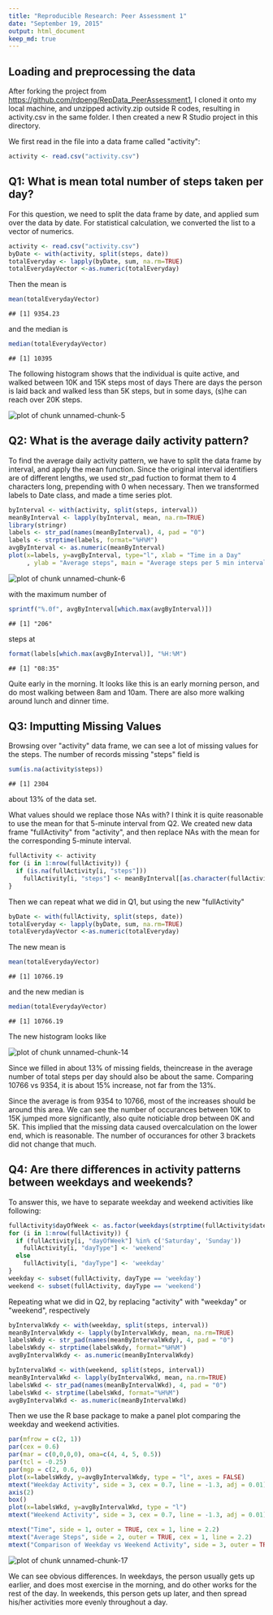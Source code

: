 ```yaml
---
title: "Reproducible Research: Peer Assessment 1"
date: "September 19, 2015"
output: html_document
keep_md: true
---
```

## Loading and preprocessing the data
After forking the project from https://github.com/rdpeng/RepData_PeerAssessment1, I cloned it onto my local machine, and unzipped activity.zip outside R codes, resulting in activity.csv in the same folder. I then created a new R Studio project in this directory.

We first read in the file into a data frame called "activity":

```r
activity <- read.csv("activity.csv")
```

## Q1: What is mean total number of steps taken per day?

For this question, we need to split the data frame by date, and applied sum over the data by date. For statistical calculation, we converted the list to a vector of numerics.

```r
activity <- read.csv("activity.csv")
byDate <- with(activity, split(steps, date))
totalEveryday <- lapply(byDate, sum, na.rm=TRUE)
totalEverydayVector <-as.numeric(totalEveryday)
```

Then the mean is 

```r
mean(totalEverydayVector)
```

```
## [1] 9354.23
```

and the median is 

```r
median(totalEverydayVector)
```

```
## [1] 10395
```

The following histogram shows that the individual is quite active, and walked between 10K and 15K steps most of days There are days the person is laid back and walked less than 5K steps, but in some days, (s)he can reach over 20K steps.

![plot of chunk unnamed-chunk-5](figure/unnamed-chunk-5-1.png) 

## Q2: What is the average daily activity pattern?

To find the average daily activity pattern, we have to split the data frame by interval, and apply the mean function. Since the original interval identifiers are of different lengths, we used str_pad fuction to format them to 4 characters long, prepending with 0 when necessary. Then we transformed labels to Date class, and made a time series plot.

```r
byInterval <- with(activity, split(steps, interval))
meanByInterval <- lapply(byInterval, mean, na.rm=TRUE)
library(stringr)
labels <- str_pad(names(meanByInterval), 4, pad = "0")
labels <- strptime(labels, format="%H%M")
avgByInterval <- as.numeric(meanByInterval)
plot(x=labels, y=avgByInterval, type="l", xlab = "Time in a Day"
     , ylab = "Average steps", main = "Average steps per 5 min interval")
```

![plot of chunk unnamed-chunk-6](figure/unnamed-chunk-6-1.png) 

with the maximum number of 

```r
sprintf("%.0f", avgByInterval[which.max(avgByInterval)])
```

```
## [1] "206"
```
steps at 

```r
format(labels[which.max(avgByInterval)], "%H:%M")
```

```
## [1] "08:35"
```

Quite early in the morning. It looks like this is an early morning person, and do most walking between 8am and 10am. There are also more walking around lunch and dinner time.

## Q3: Imputting Missing Values

Browsing over "activity" data frame, we can see a lot of missing values for the steps. The number of records missing "steps" field is

```r
sum(is.na(activity$steps))
```

```
## [1] 2304
```
about 13% of the data set. 

What values should we replace those NAs with? I think it is quite reasonable to use the mean for that 5-minute interval from Q2. We created new data frame "fullActivity" from "activity", and then replace NAs with the mean for the corresponding 5-minute interval.

```r
fullActivity <- activity
for (i in 1:nrow(fullActivity)) {
  if (is.na(fullActivity[i, "steps"]))
    fullActivity[i, "steps"] <- meanByInterval[[as.character(fullActivity[i, "interval"])]]
}
```

Then we can repeat what we did in Q1, but using the new "fullActivity"

```r
byDate <- with(fullActivity, split(steps, date))
totalEveryday <- lapply(byDate, sum, na.rm=TRUE)
totalEverydayVector <-as.numeric(totalEveryday)
```
The new mean is 

```r
mean(totalEverydayVector)
```

```
## [1] 10766.19
```

and the new median is 

```r
median(totalEverydayVector)
```

```
## [1] 10766.19
```

The new histogram looks like

![plot of chunk unnamed-chunk-14](figure/unnamed-chunk-14-1.png) 

Since we filled in about 13% of missing fields, theincrease in the average number of total steps per day should also be about the same. Comparing 10766 vs 9354, it is about 15% increase, not far from the 13%.

Since the average is from 9354 to 10766, most of the increases should be around this area. We can see the number of occurances between 10K to 15K jumped more significantly, also quite noticiable drop between 0K and 5K. This implied that the missing data caused overcalculation on the lower end, which is reasonable. The number of occurances for other 3 brackets did not change that much.

## Q4: Are there differences in activity patterns between weekdays and weekends?
To answer this, we have to separate weekday and weekend activities like following:

```r
fullActivity$dayOfWeek <- as.factor(weekdays(strptime(fullActivity$date, format="%Y-%m-%d")))
for (i in 1:nrow(fullActivity)) {
  if (fullActivity[i, "dayOfWeek"] %in% c('Saturday', 'Sunday'))
    fullActivity[i, "dayType"] <- 'weekend'
  else
    fullActivity[i, "dayType"] <- 'weekday'
}
weekday <- subset(fullActivity, dayType == 'weekday')
weekend <- subset(fullActivity, dayType == 'weekend')
```
Repeating what we did in Q2, by replacing "activity" with "weekday" or "weekend", respectively

```r
byIntervalWkdy <- with(weekday, split(steps, interval))
meanByIntervalWkdy <- lapply(byIntervalWkdy, mean, na.rm=TRUE)
labelsWkdy <- str_pad(names(meanByIntervalWkdy), 4, pad = "0")
labelsWkdy <- strptime(labelsWkdy, format="%H%M")
avgByIntervalWkdy <- as.numeric(meanByIntervalWkdy)

byIntervalWkd <- with(weekend, split(steps, interval))
meanByIntervalWkd <- lapply(byIntervalWkd, mean, na.rm=TRUE)
labelsWkd <- str_pad(names(meanByIntervalWkd), 4, pad = "0")
labelsWkd <- strptime(labelsWkd, format="%H%M")
avgByIntervalWkd <- as.numeric(meanByIntervalWkd)
```

Then we use the R base package to make a panel plot comparing the weekday and weekend activities.

```r
par(mfrow = c(2, 1))
par(cex = 0.6)
par(mar = c(0,0,0,0), oma=c(4, 4, 5, 0.5))
par(tcl = -0.25)
par(mgp = c(2, 0.6, 0))
plot(x=labelsWkdy, y=avgByIntervalWkdy, type = "l", axes = FALSE)
mtext("Weekday Activity", side = 3, cex = 0.7, line = -1.3, adj = 0.01)
axis(2)
box()
plot(x=labelsWkd, y=avgByIntervalWkd, type = "l")
mtext("Weekend Activity", side = 3, cex = 0.7, line = -1.3, adj = 0.01)

mtext("Time", side = 1, outer = TRUE, cex = 1, line = 2.2)
mtext("Average Steps", side = 2, outer = TRUE, cex = 1, line = 2.2)
mtext("Comparison of Weekday vs Weekend Activity", side = 3, outer = TRUE, cex = 1.2, line = 2.2)
```

![plot of chunk unnamed-chunk-17](figure/unnamed-chunk-17-1.png) 

We can see obvious differences. In weekdays, the person usually gets up earlier, and does most exercise in the morning, and do other works for the rest of the day. In weekends, this person gets up later, and then spread his/her activities more evenly throughout a day.
